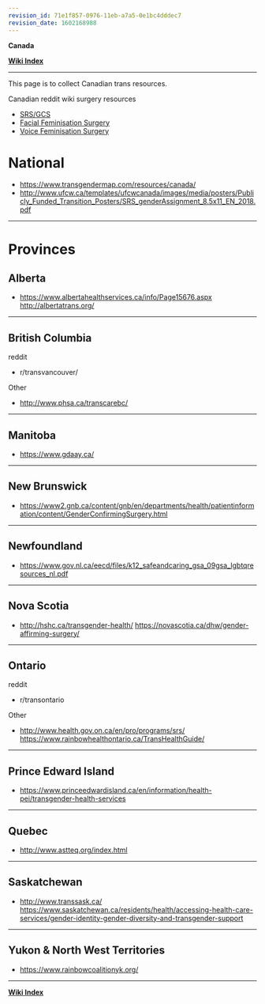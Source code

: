 ```yaml
---
revision_id: 71e1f857-0976-11eb-a7a5-0e1bc4dddec7
revision_date: 1602168988
---
```


**Canada**

**[Wiki Index](https://www.reddit.com/r/TransWiki/wiki/index)**
*****

This page is to collect Canadian trans resources.

Canadian reddit wiki surgery resources

* [SRS/GCS](https://www.reddit.com/r/TransSurgeriesWiki/wiki/srs/canada)
* [Facial Feminisation Surgery](https://www.reddit.com/r/TransSurgeriesWiki/wiki/ffs/other#wiki_canada)
* [Voice Feminisation Surgery](https://www.reddit.com/r/TransSurgeriesWiki/wiki/vfs/other#wiki_canada)




# National


* https://www.transgendermap.com/resources/canada/
* http://www.ufcw.ca/templates/ufcwcanada/images/media/posters/Publicly_Funded_Transition_Posters/SRS_genderAssignment_8.5x11_EN_2018.pdf


*****
# Provinces

## Alberta

* https://www.albertahealthservices.ca/info/Page15676.aspx http://albertatrans.org/



*****
## British Columbia

reddit

* r/transvancouver/

Other

* http://www.phsa.ca/transcarebc/




*****
## Manitoba

* https://www.gdaay.ca/



*****
## New Brunswick

* https://www2.gnb.ca/content/gnb/en/departments/health/patientinformation/content/GenderConfirmingSurgery.html



*****
## Newfoundland

* https://www.gov.nl.ca/eecd/files/k12_safeandcaring_gsa_09gsa_lgbtqresources_nl.pdf


*****
## Nova Scotia

* http://hshc.ca/transgender-health/ https://novascotia.ca/dhw/gender-affirming-surgery/


*****
## Ontario


reddit

* r/transontario

Other

* http://www.health.gov.on.ca/en/pro/programs/srs/ https://www.rainbowhealthontario.ca/TransHealthGuide/




*****
## Prince Edward Island

* https://www.princeedwardisland.ca/en/information/health-pei/transgender-health-services





*****
## Quebec

* http://www.astteq.org/index.html



*****
## Saskatchewan

* http://www.transsask.ca/ https://www.saskatchewan.ca/residents/health/accessing-health-care-services/gender-identity-gender-diversity-and-transgender-support


*****
## Yukon &amp; North West Territories

* https://www.rainbowcoalitionyk.org/


*****
**[Wiki Index](https://www.reddit.com/r/TransWiki/wiki/index)**